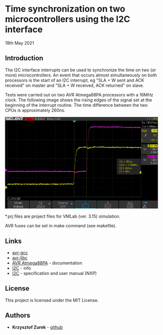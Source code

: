 # Time synchronization on two microcontrollers using the I2C interface

19th May 2021

## Introduction

The I2C interface interrupts can be used to synchronize the time on two (or more) microcontrollers. An event that occurs almost simultaneously on both processors is the start of an I2C interrupt, eg "SLA + W sent and ACK received" on master and "SLA + W received, ACK returned" on slave.

Tests were carried out on two AVR Atmega88PA processors with a 16MHz clock.
The following image shows the rising edges of the signal set at the beginning of the interrupt routine. The time difference between the two CPUs is approximately 260ns. 

 
![webThing interface](./images/SDS00021.png)

*.prj files are project files for VMLab (ver. 3.15) simulation.

AVR fuses can be set in make command (see makefile).

## Links

* [avr-gcc](https://gcc.gnu.org/wiki/avr-gcc)
* [avr-libc](https://www.nongnu.org/avr-libc/user-manual/index.html)
* [AVR Atmega88PA](https://www.microchip.com/wwwproducts/en/ATmega88PA) - documentation
* [I2C](https://i2c.info/) - info
* [I2C](https://www.nxp.com/docs/en/user-guide/UM10204.pdf) - specification and user manual (NXP)

## License

This project is licensed under the MIT License.

## Authors

* **Krzysztof Zurek** - [github](https://github.com/KrzysztofZurek1973)


